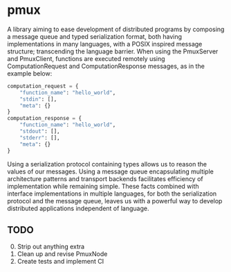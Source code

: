 # pmux
A library aiming to ease development of distributed programs by composing a message queue and typed serialization format, both having implementations in many languages, with a POSIX inspired message structure; transcending the language barrier.
When using the PmuxServer and PmuxClient, functions are executed remotely using ComputationRequest and ComputationResponse messages, as in the example below:
```python
computation_request = {
    "function_name": "hello_world",
    "stdin": [],
    "meta": {}
}
computation_response = {
    "function_name": "hello_world",
    "stdout": [],
    "stderr": [],
    "meta": {}
}
```
Using a serialization protocol containing types allows us to reason the values of our messages.
Using a message queue encapsulating multiple architecture patterns and transport backends facilitates efficiency of implementation while remaining simple.
These facts combined with interface implementations in multiple languages, for both the serialization protocol and the message queue, leaves us with a powerful way to develop distributed applications independent of language.

## TODO
0. Strip out anything extra
1. Clean up and revise PmuxNode
2. Create tests and implement CI

